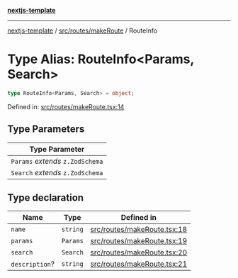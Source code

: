 [**nextjs-template**](README.md)

---

[nextjs-template](README.md) / [src/routes/makeRoute](src.routes.makeRoute.md) / RouteInfo

# Type Alias: RouteInfo\<Params, Search\>

```ts
type RouteInfo<Params, Search> = object;
```

Defined in: [src/routes/makeRoute.tsx:14](https://github.com/Its-Satyajit/nextjs-template/blob/c8d81b09293d759cbf04e9bc7e542cc7d90740e6/src/routes/makeRoute.tsx#L14)

## Type Parameters

| Type Parameter                   |
| -------------------------------- |
| `Params` _extends_ `z.ZodSchema` |
| `Search` _extends_ `z.ZodSchema` |

## Type declaration

| Name                                    | Type     | Defined in                                                                                                                                                |
| --------------------------------------- | -------- | --------------------------------------------------------------------------------------------------------------------------------------------------------- |
| <a id="name"></a> `name`                | `string` | [src/routes/makeRoute.tsx:18](https://github.com/Its-Satyajit/nextjs-template/blob/c8d81b09293d759cbf04e9bc7e542cc7d90740e6/src/routes/makeRoute.tsx#L18) |
| <a id="params"></a> `params`            | `Params` | [src/routes/makeRoute.tsx:19](https://github.com/Its-Satyajit/nextjs-template/blob/c8d81b09293d759cbf04e9bc7e542cc7d90740e6/src/routes/makeRoute.tsx#L19) |
| <a id="search"></a> `search`            | `Search` | [src/routes/makeRoute.tsx:20](https://github.com/Its-Satyajit/nextjs-template/blob/c8d81b09293d759cbf04e9bc7e542cc7d90740e6/src/routes/makeRoute.tsx#L20) |
| <a id="description"></a> `description`? | `string` | [src/routes/makeRoute.tsx:21](https://github.com/Its-Satyajit/nextjs-template/blob/c8d81b09293d759cbf04e9bc7e542cc7d90740e6/src/routes/makeRoute.tsx#L21) |
